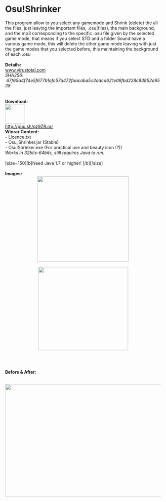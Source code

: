# Osu!Shrinker

<p>This program allow to you select any gamemode and Shrink (delete) the all the files, just leaving the important files, .osu(files), the main background, and the mp3 corresponding to the specific .osu file given by the selected game mode, that means if you select STD and a folder Sound have a various game mode, this will delete the other game mode leaving with just the game modes that you selected before, this maintaining the background of each .osu<br /><br /><strong>Details:</strong><br /><a href="https://www.virustotal.com/es/file/67f65a4f74e5f677b1afc57a472faacaba5c3adca621e09fbd228c83852a9538/analysis/">www.virustotal.com</a><br /><em>SHA256: &nbsp;&nbsp; &nbsp;67f65a4f74e5f677b1afc57a472faacaba5c3adca621e09fbd228c83852a9538</em><br /><br /><br /><strong>Download:</strong><br /><img src="http://puu.sh/qzaD5.png" alt="" width="64" height="64" /><br /><a href="http://puu.sh/qz9ZR.rar">http://puu.sh/qz9ZR.rar</a><br /><strong>Winrar Content:</strong><br />- Licence.txt<br />- Osu_Shrinker.jar (Stable) <br />- Osu!Shrinker.exe (For practical use and beauty icon (?)) <br /><em>Works in 32bits-64bits, still requires Java to run.</em><br /><br />[size=150][b]Need Java 1.7 or higher! [/b][/size]<br /><br /><strong>Images:</strong><br /><img style="display: block; margin-left: auto; margin-right: auto;" src="http://puu.sh/qzbyh.png" alt="" width="296" height="277" /><br /><img style="display: block; margin-left: auto; margin-right: auto;" src="http://puu.sh/qzbEn.png" alt="" width="291" height="270" /></p>
<p>&nbsp;</p>
<p><br /><strong>Before &amp; After:</strong></p>
<p><br /><img src="http://puu.sh/qz9Qw.png" alt="" width="560" height="365" /><br /><br /><br /></p>
